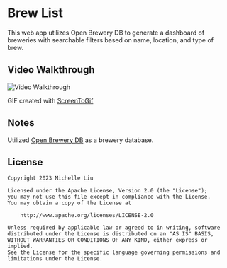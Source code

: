 # Brew List

This web app utilizes Open Brewery DB to generate a dashboard of breweries with searchable filters based on name, location, and type of brew.

## Video Walkthrough

<img src='https://i.imgur.com/bxidI4p.gif' title='Video Walkthrough' width='' alt='Video Walkthrough' />

GIF created with [ScreenToGif](https://www.screentogif.com/)

## Notes

Utilized [Open Brewery DB](https://www.openbrewerydb.org/) as a brewery database.

## License

    Copyright 2023 Michelle Liu

    Licensed under the Apache License, Version 2.0 (the "License");
    you may not use this file except in compliance with the License.
    You may obtain a copy of the License at

        http://www.apache.org/licenses/LICENSE-2.0

    Unless required by applicable law or agreed to in writing, software
    distributed under the License is distributed on an "AS IS" BASIS,
    WITHOUT WARRANTIES OR CONDITIONS OF ANY KIND, either express or implied.
    See the License for the specific language governing permissions and
    limitations under the License.
